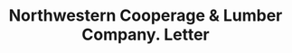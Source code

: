 ---
doi: 10.7916/D8X368J6
date_other: '1916'
date_other_textual: '1916'
form: correspondence
genre:
- Letters (correspondence)
name:
- Northwestern Cooperage & Lumber Company
object_in_context_url: https://biggert.cul.columbia.edu/items/view/ave_biggert_00627
subject_hierarchical_geographic:
- Gladstone, Michigan, United States
subject_name:
- Northwestern Cooperage & Lumber Company
title: Northwestern Cooperage & Lumber Company. Letter
sort_title: Northwestern Cooperage & Lumber Company. Letter
call_number: ave_biggert_00627
coordinates:
- 45.85277777777778,-87.02166666666666
pid: ave_biggert_00627
identifiers: ave_biggert_00627
canvas_id: ldpd:395899
permalink: "/items/ave_biggert_00627/"
layout: iiif-image-page
---
